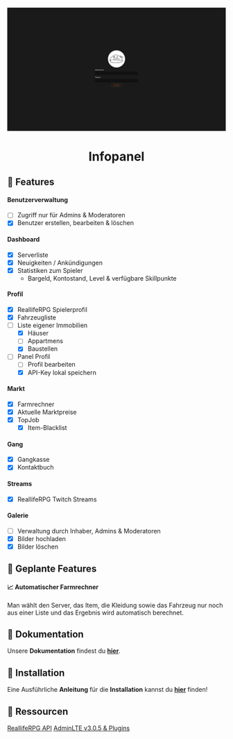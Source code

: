 <p align="center">
  <img src="./assets/img/login.png" width="750px">
</p>

<h1 align="center">
  Infopanel
</h1>

## :rocket: Features

#### Benutzerverwaltung

- [ ] Zugriff nur für Admins & Moderatoren
- [x] Benutzer erstellen, bearbeiten & löschen

#### Dashboard

- [x] Serverliste
- [x] Neuigkeiten / Ankündigungen
- [x] Statistiken zum Spieler
  - Bargeld, Kontostand, Level & verfügbare Skillpunkte

#### Profil

- [x] ReallifeRPG Spielerprofil
- [x] Fahrzeugliste
- [ ] Liste eigener Immobilien
  - [x] Häuser
  - [ ] Appartmens
  - [x] Baustellen
- [ ] Panel Profil
  - [ ] Profil bearbeiten
  - [x] API-Key lokal speichern

#### Markt

- [x] Farmrechner
- [x] Aktuelle Marktpreise
- [x] TopJob
  - [x] Item-Blacklist

#### Gang

- [x] Gangkasse
- [x] Kontaktbuch

#### Streams

- [x] ReallifeRPG Twitch Streams

#### Galerie

- [ ] Verwaltung durch Inhaber, Admins & Moderatoren
- [x] Bilder hochladen
- [x] Bilder löschen

## :calendar: Geplante Features

#### :chart_with_upwards_trend: Automatischer Farmrechner

Man wählt den Server, das Item, die Kleidung sowie das Fahrzeug nur noch aus einer Liste und das Ergebnis wird automatisch berechnet.

## :page_facing_up: Dokumentation

Unsere **Dokumentation** findest du **[hier](https://github.com/tklein1801/DAG-Infopanel/wiki)**.

## :wrench: Installation

Eine Ausführliche **Anleitung** für die **Installation** kannst du **[hier](https://github.com/tklein1801/DAG-Infopanel/wiki/Installation)** finden!

## :link: Ressourcen

[ReallifeRPG API](https://api.realliferpg.de)
[AdminLTE v3.0.5 & Plugins](https://github.com/ColorlibHQ/AdminLTE/releases/tag/v3.0.5)
